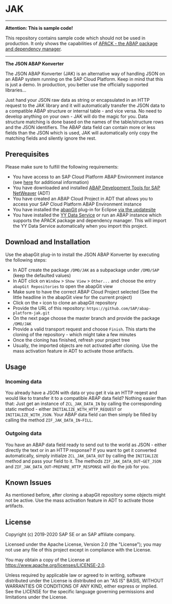 # JAK 

<hr />

**Attention: This is sample code!** 

This repository contains sample code which should not be used in production. It only shows the capabilities of [APACK - the ABAP package and dependency manager](https://blogs.sap.com/2019/05/06/introducing-apack-a-package-and-dependency-manager-for-abap/).

<hr />

**The JSON ABAP Konverter**

The JSON ABAP Konverter (JAK) is an alternative way of handling JSON on an ABAP system running on the SAP Cloud Platform. Keep in mind that this is just a demo. In production, you better use the officially supported libraries...

Just hand your JSON raw data as string or encapsulated in an HTTP request to the JAK library and it will automatically transfer the JSON data to a compatible ABAP structure or internal table - and vice versa. No need to develop anything on your own - JAK will do the magic for you. Data structure matching is done based on the names of the table/structure rows and the JSON identifiers. The ABAP data field can contain more or less fields than the JSON which is used, JAK will automatically only copy the matching fields and silently ignore the rest.

## Prerequisites
Please make sure to fulfill the following requirements:
* You have access to an SAP Cloud Platform ABAP Environment instance (see [here](https://blogs.sap.com/2018/09/04/sap-cloud-platform-abap-environment) for additional information)
* You have downloaded and installed [ABAP Development Tools for SAP NetWeaver](https://tools.hana.ondemand.com/#abap) (ADT)
* You have created an ABAP Cloud Project in ADT that allows you to access your SAP Cloud Platform ABAP Environment instance
* You have installed the [abapGit](https://github.com/abapGit/eclipse.abapgit.org) plug-in for Eclipse [via the updatesite](https://eclipse.abapgit.org/updatesite/)
* You have installed the [YY Data Service](https://github.com/SAP/abap-platform-yy) or run an ABAP instance which supports the APACK package and dependency manager. This will import the YY Data Service automatically when you import this project.

## Download and Installation
Use the abapGit plug-in to install the JSON ABAP Konverter by executing the following steps:
* In ADT create the package `/DMO/JAK` as a subpackage under `/DMO/SAP` (keep the defaulted values)
* In ADT click on `Window` > `Show View` > `Other...` and choose the entry `abapGit Repositories` to open the abapGit view
* Make sure to have the correct ABAP Cloud Project selected (See the little headline in the abapGit view for the current project)
* Click on the `+` icon to clone an abapGit repository
* Provide the URL of this repository: `https://github.com/SAP/abap-platform-jak.git`
* On the next page choose the master branch and provide the package `/DMO/JAK`
* Provide a valid transport request and choose `Finish`. This starts the cloning of the repository - which might take a few minutes
* Once the cloning has finished, refresh your project tree
* Usually, the imported objects are not activated after cloning. Use the mass activation feature in ADT to activate those artifacts.

## Usage
### Incoming data
You already have a JSON with data or you get it via an HTTP reqest and would like to transfer it to a compatible ABAP data field? Nothing easier than that: Just get an instance of `ZCL_JAK_DATA_IN` by calling the corresponding static method - either `INITIALIZE_WITH_HTTP_REQUEST` or `INITIALIZE_WITH_JSON`. Your ABAP data field can then simply be filled by calling the method `ZIF_JAK_DATA_IN~FILL`.

### Outgoing data
You have an ABAP data field ready to send out to the world as JSON - either directly the text or in an HTTP response? If you want to get it converted automatically, simply initialze `ZCL_JAK_DATA_OUT` by calling the `INITIALIZE` method and pass your field to it. The methods `ZIF_JAK_DATA_OUT~GET_JSON` and `ZIF_JAK_DATA_OUT~PREPARE_HTTP_RESPONSE` will do the job for you.

## Known Issues
As mentioned before, after cloning a abapGit repository some objects might not be active. Use the mass activation feature in ADT to activate those artifacts.  

## License
Copyright (c) 2019-2020 SAP SE or an SAP affiliate company.

Licensed under the Apache License, Version 2.0 (the "License"); you may not use any file of this project except in compliance with the License.

You may obtain a copy of the License at https://www.apache.org/licenses/LICENSE-2.0.

Unless required by applicable law or agreed to in writing, software distributed under the License is distributed on an "AS IS" BASIS, WITHOUT WARRANTIES OR CONDITIONS OF ANY KIND, either express or implied. See the LICENSE for the specific language governing permissions and limitations under the License.
